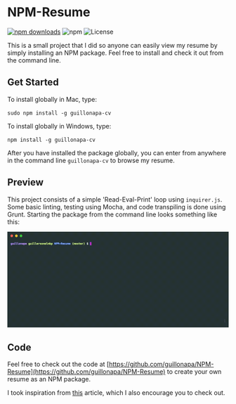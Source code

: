 # NPM-Resume

[![npm downloads](https://img.shields.io/npm/dt/guillonapa-cv.svg?style=flat-square)](https://img.shields.io/npm/dt/guillonapa-cv.svg?style=flat-square) ![npm](https://img.shields.io/npm/v/guillonapa-cv.svg?style=flat-square) ![License](https://img.shields.io/npm/l/guillonapa-cv.svg?style=flat-square) 

This is a small project that I did so anyone can easily view my resume by simply installing an NPM package. Feel free to install and check it out from the command line.

## Get Started

To install globally in Mac, type:

```
sudo npm install -g guillonapa-cv
```

To install globally in Windows, type:

```
npm install -g guillonapa-cv
```

After you have installed the package globally, you can enter from anywhere in the command line `guillonapa-cv` to browse my resume.

## Preview

This project consists of a simple 'Read-Eval-Print' loop using `inquirer.js`. Some basic linting, testing using Mocha, and code transpiling is done using Grunt. Starting the package from the command line looks something like this:

![demo](lib/demo.gif)

## Code

Feel free to check out the code at [https://github.com/guillonapa/NPM-Resume](https://github.com/guillonapa/NPM-Resume) to create your own resume as an NPM package.

I took inspiration from [this](https://blog.usejournal.com/how-to-make-your-r%C3%A9sum%C3%A9-an-npm-package-fc5d6b6a3fbd) article, which I also encourage you to check out.
